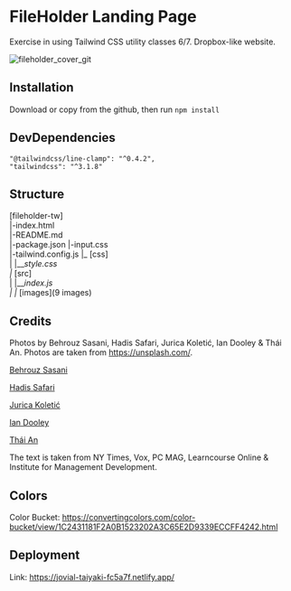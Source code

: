 # FileHolder Landing Page
Exercise in using Tailwind CSS utility classes 6/7. Dropbox-like website.

![fileholder_cover_git](https://user-images.githubusercontent.com/90348779/190877621-15d1ff76-10a9-4982-8e80-95f5ca4761b0.png)

## Installation

Download or copy from the github, then run `npm install`

## DevDependencies 

    "@tailwindcss/line-clamp": "^0.4.2",
    "tailwindcss": "^3.1.8"

## Structure 

[fileholder-tw]  
  |-index.html  
  |-README.md  
  |-package.json 
  |-input.css  
  |-tailwind.config.js 
  |_ [css]  
  |   |___style.css  
  |_ [src]  
  |   |___index.js  
  | 
  |_ [images](9 images)  

## Credits

Photos by Behrouz Sasani, Hadis Safari, Jurica Koletić, Ian Dooley & Thái An. Photos are taken from https://unsplash.com/.

  <a href="https://unsplash.com/@behrouzsasani?utm_source=unsplash&utm_medium=referral&utm_content=creditCopyText">Behrouz Sasani</a>

  <a href="https://unsplash.com/@ihadissafari?utm_source=unsplash&utm_medium=referral&utm_content=creditCopyText">Hadis Safari</a>

  <a href="https://unsplash.com/es/@juricakoletic?utm_source=unsplash&utm_medium=referral&utm_content=creditCopyText">Jurica Koletić</a>

  <a href="https://unsplash.com/@sadswim?utm_source=unsplash&utm_medium=referral&utm_content=creditCopyText">Ian Dooley</a>

  <a href="https://unsplash.com/@johnn21?utm_source=unsplash&utm_medium=referral&utm_content=creditCopyText">Thái An</a>

The text is taken from NY Times, Vox, PC MAG, Learncourse Online & Institute for Management Development.

## Colors

Color Bucket: https://convertingcolors.com/color-bucket/view/1C2431181F2A0B1523202A3C65E2D9339ECCFF4242.html
  
## Deployment

Link: https://jovial-taiyaki-fc5a7f.netlify.app/